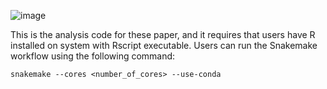 ![image](https://github.com/victorwang123/RNASeq-Processing/assets/38453063/2bf9584e-c974-4b0c-811f-1fdaa6bea27f)

This is the analysis code for these paper, and it requires that users have R installed on system with Rscript executable. Users can run the Snakemake workflow using the following command: 
````
snakemake --cores <number_of_cores> --use-conda
